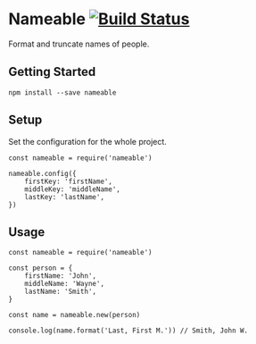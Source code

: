 # Nameable [![Build Status](https://travis-ci.com/twharmon/nameable.svg?branch=master)](https://travis-ci.com/twharmon/nameable)
Format and truncate names of people.

## Getting Started
`npm install --save nameable`

## Setup
Set the configuration for the whole project.

```
const nameable = require('nameable')

nameable.config({
    firstKey: 'firstName',
    middleKey: 'middleName',
    lastKey: 'lastName',
})
```

## Usage
```
const nameable = require('nameable')

const person = {
    firstName: 'John',
    middleName: 'Wayne',
    lastName: 'Smith',
}

const name = nameable.new(person)

console.log(name.format('Last, First M.')) // Smith, John W.
```
